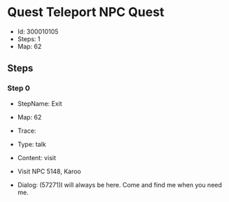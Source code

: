 # Quest Teleport NPC Quest

- Id: 300010105
- Steps: 1
- Map: 62

## Steps

### Step 0
- StepName:  Exit
- Map:  62
- Trace:  
- Type:  talk
- Content:  visit
- Visit NPC 5148, Karoo

- Dialog: (57271)I will always be here. Come and find me when you need me.


